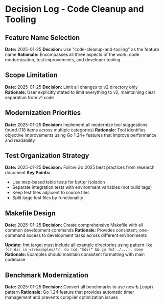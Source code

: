 # Decision Log - Code Cleanup and Tooling

## Feature Name Selection
**Date:** 2025-01-25
**Decision:** Use "code-cleanup-and-tooling" as the feature name
**Rationale:** Encompasses all three aspects of the work: code modernization, test improvements, and developer tooling

## Scope Limitation
**Date:** 2025-01-25
**Decision:** Limit all changes to v2 directory only
**Rationale:** User explicitly stated to limit everything to v2, maintaining clear separation from v1 code

## Modernization Priorities
**Date:** 2025-01-25
**Decision:** Implement all modernize tool suggestions found (118 items across multiple categories)
**Rationale:** Tool identifies objective improvements using Go 1.24+ features that improve performance and readability

## Test Organization Strategy
**Date:** 2025-01-25
**Decision:** Follow Go 2025 best practices from research document
**Key Points:**
- Use map-based table tests for better isolation
- Separate integration tests with environment variables (not build tags)
- Keep test files adjacent to source files
- Split large test files by functionality

## Makefile Design
**Date:** 2025-01-25
**Decision:** Create comprehensive Makefile with all common development commands
**Rationale:** Provides consistent, one-command access to development tasks across different environments

**Update:** fmt target must include all example directories using pattern like `for dir in v2/examples/*/; do (cd "$dir" && go fmt ./...); done`
**Rationale:** Examples should maintain consistent formatting with main codebase

## Benchmark Modernization
**Date:** 2025-01-25
**Decision:** Convert all benchmarks to use new b.Loop() pattern
**Rationale:** Go 1.24 feature that provides automatic timer management and prevents compiler optimization issues
